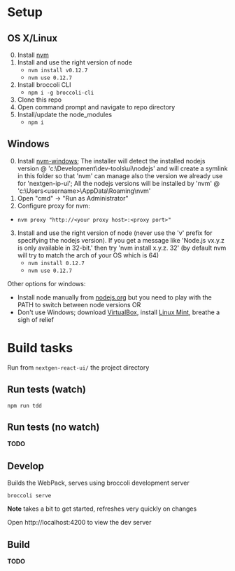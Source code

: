 # Setup

## OS X/Linux

0. Install [nvm](https://github.com/creationix/nvm)
1. Install and use the right version of node
   * `nvm install v0.12.7`
   * `nvm use 0.12.7`
2. Install broccoli CLI
   * `npm i -g broccoli-cli`
3. Clone this repo
4. Open command prompt and navigate to repo directory
5. Install/update the node_modules
   * `npm i`

## Windows

0. Install [nvm-windows](https://github.com/coreybutler/nvm-windows); The installer will detect the installed nodejs version @  'c:\Development\dev-tools\ui\nodejs' and will create a symlink in this folder so that 'nvm' can manage also the version we already use for 'nextgen-ip-ui'; All the nodejs versions will be installed by 'nvm' @  'c:\Users\<username>\AppData\Roaming\nvm' 
1. Open "cmd" -> "Run as Administrator"
2. Configure proxy for nvm: 
  * `nvm proxy "http://<your proxy host>:<proxy port>"`
3. Install and use the right version of node (never use the 'v' prefix for specifying the nodejs version). If you get a message like 'Node.js vx.y.z is only available in 32-bit.' then try 'nvm install x.y.z. 32' (by default nvm will try to match the arch of your OS which is 64)
   * `nvm install 0.12.7`
   * `nvm use 0.12.7`

Other options for windows:

* Install node manually from [nodejs.org](http://nodejs.org/dist/) but you need to play with the PATH to switch between node versions OR
* Don't use Windows; download [VirtualBox](https://www.virtualbox.org/), install [Linux Mint](http://www.linuxmint.com/download.php), breathe a sigh of relief

# Build tasks

Run from `nextgen-react-ui/` the project directory

## Run tests (watch)

`npm run tdd`

## Run tests (no watch)

**TODO**

## Develop

Builds the WebPack, serves using broccoli development server

`broccoli serve`

**Note** takes a bit to get started, refreshes very quickly on changes

Open http://localhost:4200 to view the dev server

## Build

**TODO**
